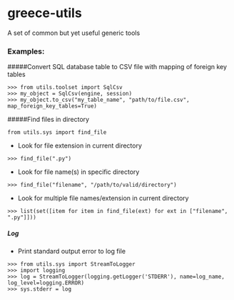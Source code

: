 # greece-utils
A set of common but yet useful generic tools

### Examples:
#####Convert SQL database table to CSV file with mapping of foreign key tables
```
>>> from utils.toolset import SqlCsv
>>> my_object = SqlCsv(engine, session)
>>> my_object.to_csv("my_table_name", "path/to/file.csv", map_foreign_key_tables=True)
```

#####Find files in directory
```
from utils.sys import find_file
```
* Look for file extension in current directory
```
>>> find_file(".py")
```

* Look for file name(s) in specific directory
```
>>> find_file("filename", "/path/to/valid/directory")
```

* Look for multiple file names/extension in current directory
```
>>> list(set([item for item in find_file(ext) for ext in ["filename", ".py"]]))
```

##### Log
* Print standard output error to log file
```
>>> from utils.sys import StreamToLogger
>>> import logging
>>> log = StreamToLogger(logging.getLogger('STDERR'), name=log_name, log_level=logging.ERROR)
>>> sys.stderr = log
```